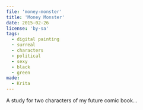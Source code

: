```yaml
---
file: 'money-monster'
title: 'Money Monster'
date: 2015-02-26
license: 'by-sa'
tags:
  - digital painting
  - surreal
  - characters
  - political
  - sexy
  - black
  - green
made:
  - Krita
---
```


A study for two characters of my future comic book... 
